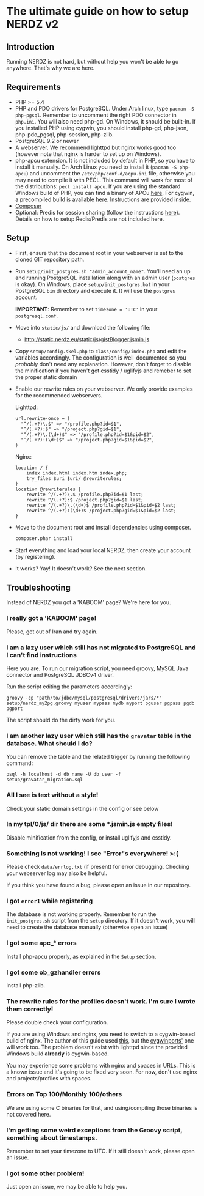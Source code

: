 The ultimate guide on how to setup NERDZ v2
=================================
Introduction
------------

Running NERDZ is not hard, but without help you won't be able to go anywhere. That's why we are here.

Requirements
------------

- PHP >= 5.4
- PHP and PDO drivers for PostgreSQL. Under Arch linux, type `pacman -S php-pgsql`. Remember to uncomment the right PDO connector in `php.ini`. You will also need php-gd. On Windows, it should be built-in. If you installed PHP using cygwin, you should install php-gd, php-json, php-pdo_pgsql, php-session, php-zlib.
- PostgreSQL 9.2 or newer
- A webserver. We recommend [lighttpd](http://www.lighttpd.net/) but [nginx](http://nginx.org/) works good too (however note that nginx is harder to set up on Windows).
- php-apcu extension. It is not included by default in PHP, so you have to install it manually. On Arch Linux you need to install it (`pacman -S php-apcu`) and uncomment the `/etc/php/conf.d/acpu.ini` file, otherwise you may need to compile it with PECL. This command will work for most of the distributions: `pecl install apcu`. If you are using the standard Windows build of PHP, you can find a binary of APCu [here](http://pecl.php.net/package/APCu). For cygwin, a precompiled build is available [here](http://r.usr.sh/mirror/apcu-cygwin/). Instructions are provided inside.
- [Composer](https://getcomposer.org/)
- Optional: Predis for session sharing (follow the instructions [here](http://pear.nrk.io/)). Details on how to setup Redis/Predis are not included here.

Setup
-----

- First, ensure that the document root in your webserver is set to the cloned GIT repository path.
- Run `setup/init_postgres.sh "admin_account_name"`. You'll need an up and running PostgreSQL installation along with an admin user (`postgres` is okay). On Windows, place `setup/init_postgres.bat` in your PostgreSQL `bin` directory and execute it. It will use the `postgres` account.

  **IMPORTANT**: Remember to set `timezone = 'UTC'` in your `postgresql.conf`.
- Move into `static/js/` and download the following file:
    - <http://static.nerdz.eu/static/js/gistBlogger.jsmin.js>
- Copy `setup/config.skel.php` to `class/config/index.php` and edit the variables accordingly. The configuration is well-documented so you _probably_ don't need any explanation.
  However, don't forget to disable the minification if you haven't got csstidy / uglifyjs and remeber to set the proper static domain
- Enable our rewrite rules on your webserver. We only provide examples for the recommended webservers.

  Lighttpd:

  ```lighttpd
  url.rewrite-once = (
    "^/(.+?)\.$" => "/profile.php?id=$1",
    "^/(.+?):$" => "/project.php?gid=$1",
    "^/(.+?)\.(\d+)$" => "/profile.php?id=$1&pid=$2",
    "^/(.+?):(\d+)$" => "/project.php?gid=$1&pid=$2",
  )
  ```

  Nginx:

  ```nginx
  location / {
      index index.html index.htm index.php;
      try_files $uri $uri/ @rewriterules;
  }
  location @rewriterules {
      rewrite ^/(.+?)\.$ /profile.php?id=$1 last;
      rewrite ^/(.+?):$ /project.php?gid=$1 last;
      rewrite ^/(.+?)\.(\d+)$ /profile.php?id=$1&pid=$2 last;
      rewrite ^/(.+?):(\d+)$ /project.php?gid=$1&pid=$2 last;
  }
  ```
- Move to the document root and install dependencies using composer.
  ```sh
  composer.phar install
  ```
- Start everything and load your local NERDZ, then create your account (by registering).
- It works? Yay! It doesn't work? See the next section.

Troubleshooting
---------------

Instead of NERDZ you got a 'KABOOM' page? We're here for you.

### I really got a 'KABOOM' page!

Please, get out of Iran and try again.

### I am a lazy user which still has not migrated to PostgreSQL and I can't find instructions

Here you are. To run our migration script, you need groovy, MySQL Java connector and PostgreSQL JDBCv4 driver.

Run the script editing the parameters accordingly:

`groovy -cp "path/to/jdbc/mysql/postgresql/drivers/jars/*" setup/nerdz_my2pg.groovy myuser mypass mydb myport pguser pgpass pgdb pgport`

The script should do the dirty work for you.

### I am another lazy user which still has the `gravatar` table in the database. What should I do?

You can remove the table and the related trigger by running the following command:

`psql -h localhost -d db_name -U db_user -f setup/gravatar_migration.sql`

### All I see is text without a style!

Check your static domain settings in the config or see below 

### In my tpl/0/js/ dir there are some *.jsmin.js empty files!

Disable minification from the config, or install uglifyjs and csstidy.

### Something is not working! I see "Error"s everywhere! >:(

Please check `data/errlog.txt` (if present) for error debugging. Checking your webserver log may also be helpful.

If you think you have found a bug, please open an issue in our repository.

### I got `error1` while registering

The database is not working properly. Remember to run the `init_postgres.sh` script from the `setup` directory.
If it doesn't work, you will need to create the database manually (otherwise open an issue)


### I got some apc_* errors

Install php-apcu properly, as explained in the `Setup` section.

### I got some ob_gzhandler errors

Install php-zlib.

### The rewrite rules for the profiles doesn't work. I'm sure I wrote them correctly!

Please double check your configuration.

If you are using Windows and nginx, you need to switch to a cygwin-based build of nginx. The author of this guide used [this](http://kevinworthington.com/nginx-for-windows/), but the [cygwinports'](https://sourceware.org/cygwinports/) one will work too. The problem doesn't exist with lighttpd since the provided Windows build **already** is cygwin-based.

You may experience some problems with nginx and spaces in URLs. This is a known issue and it's going to be fixed very soon. For now, don't use nginx and projects/profiles with spaces.

### Errors on Top 100/Monthly 100/others

We are using some C binaries for that, and using/compiling those binaries is not covered here.

### I'm getting some weird exceptions from the Groovy script, something about timestamps.

Remember to set your timezone to UTC. If it still doesn't work, please open an issue.

### I got some other problem!

Just open an issue, we may be able to help you.
